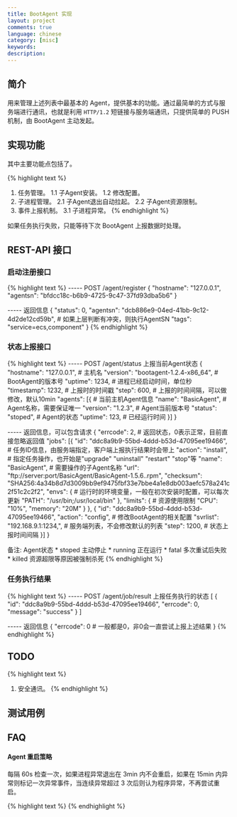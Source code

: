 ```yaml
---
title: BootAgent 实现
layout: project
comments: true
language: chinese
category: [misc]
keywords:
description:
---
```


## 简介

用来管理上述列表中最基本的 Agent，提供基本的功能。通过最简单的方式与服务端进行通讯，也就是利用 `HTTP/1.2` 短链接与服务端通讯，只提供简单的 PUSH 机制，由 BootAgent 主动发起。

## 实现功能

其中主要功能点包括了。

{% highlight text %}
1. 任务管理。
   1.1 子Agent安装。
   1.2 修改配置。
2. 子进程管理。
   2.1 子Agent退出自动拉起。
   2.2 子Agent资源限制。
3. 事件上报机制。
   3.1 子进程异常。
{% endhighlight %}

如果任务执行失败，只能等待下次 BootAgent 上报数据时处理。

## REST-API 接口

### 启动注册接口

{% highlight text %}
----- POST /agent/register
{
	"hostname": "127.0.0.1",
	"agentsn": "bfdcc18c-b6b9-4725-9c47-37fd93dba5b6"
}

----- 返回信息
{
	"status": 0,
	"agentsn": "dcb886e9-04ed-41bb-9c12-4d2de12cd59b",  # 如果上层判断有冲突，则执行AgentSN
	"tags": "service=ecs,component"
}
{% endhighlight %}

### 状态上报接口

{% highlight text %}
----- POST /agent/status 上报当前Agent状态
{
	"hostname": "127.0.0.1",                 # 主机名
	"version": "bootagent-1.2.4-x86_64",     # BootAgent的版本号
	"uptime": 1234,                          # 进程已经启动时间，单位秒
	"timestamp": 1232,                       # 上报时的时间戳
	"step": 600,                             # 上报的时间间隔，可以做修改，默认10min
	"agents": [{                             # 当前主机Agent信息
		"name": "BasicAgent",            # Agent名称，需要保证唯一
		"version": "1.2.3",              # Agent当前版本号
		"status": "stoped",              # Agent的状态
		"uptime": 123,                   # 已经运行时间
	}]
}

----- 返回信息，可以包含请求
{
	"errcode": 2,                            # 返回状态，0表示正常，目前直接忽略返回值
	"jobs": [{
		"id": "ddc8a9b9-55bd-4ddd-b53d-47095ee19466",  # 任务ID信息，由服务端指定，客户端上报执行结果时会带上
		"action": "install",                           # 指定任务操作，也开始是"upgrade" "uninstall" "restart" "stop"等
		"name": "BasicAgent",                          # 需要操作的子Agent名称
		"url": "ftp://server:port/BasicAgent/BasicAgent-1.5.6..rpm",
		"checksum": "SHA256:4a34b8d7d3009bb9ef9475fbf33e7bbe4a1e8db003aefc578a241c2f51c2c2f2",
		"envs": {                                      # 运行时的环境变量，一般在初次安装时配置，可以每次更新
			"PATH": "/usr/bin;/usr/local/bin"
		},
		"limits": {                                    # 资源使用限制
			"CPU": "10%",
			"memory": "20M"
		}
	}, {
		"id": "ddc8a9b9-55bd-4ddd-b53d-47095ee19466",
		"action": "config",                            # 修改BootAgent的相关配置
		"svrlist": "192.168.9.1:1234,",                # 服务端列表，不会修改默认的列表
		"step": 1200,                                  # 状态上报时间间隔
	}]
}

备注:
    Agent状态
      * stoped 主动停止
      * running 正在运行
      * fatal 多次重试后失败
      * killed 资源超限等原因被强制杀死
{% endhighlight %}

### 任务执行结果

{% highlight text %}
----- POST /agent/job/result 上报任务执行的状态
[
	{
		"id": "ddc8a9b9-55bd-4ddd-b53d-47095ee19466",
		"errcode": 0,
		"message": "success"
	}
]

----- 返回信息
{
	"errcode": 0                                           # 一般都是0，非0会一直尝试上报上述结果
}
{% endhighlight %}

## TODO

{% highlight text %}
1. 安全通讯。
{% endhighlight %}

## 测试用例

## FAQ

#### Agent 重启策略

每隔 60s 检查一次，如果进程异常退出在 3min 内不会重启，如果在 15min 内异常则标记一次异常事件，当连续异常超过 3 次后则认为程序异常，不再尝试重启。


<!--
1. 进程管理
   1.1 配置文件中有多个 Name 相同的配置文件。后续的配置文件解析时会报错。
   1.2 执行用户相关。
       1.2.0 用户存在。以指定用户执行。
       1.2.1 用户不存在。直接报错退出。
       1.2.2 用户没有指定。默认通过root执行。
       1.2.3 属组非默认。指定属组执行。
   1.3 进程检查。


ps -eo ppid,pid,user,group,euser,egroup,cmd | grep gearman
usermod -a -G root monitor 将monitor用户添加到root组中
-->


{% highlight text %}
{% endhighlight %}
